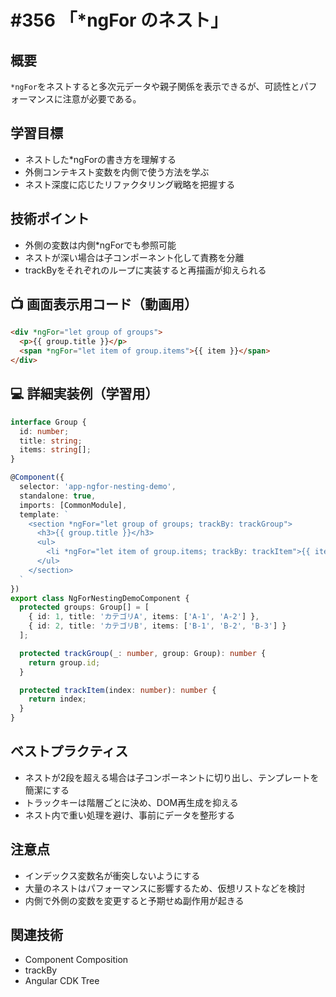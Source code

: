 # #356 「*ngFor のネスト」

## 概要
`*ngFor`をネストすると多次元データや親子関係を表示できるが、可読性とパフォーマンスに注意が必要である。

## 学習目標
- ネストした*ngForの書き方を理解する
- 外側コンテキスト変数を内側で使う方法を学ぶ
- ネスト深度に応じたリファクタリング戦略を把握する

## 技術ポイント
- 外側の変数は内側*ngForでも参照可能
- ネストが深い場合は子コンポーネント化して責務を分離
- trackByをそれぞれのループに実装すると再描画が抑えられる

## 📺 画面表示用コード（動画用）
```html
<div *ngFor="let group of groups">
  <p>{{ group.title }}</p>
  <span *ngFor="let item of group.items">{{ item }}</span>
</div>
```

## 💻 詳細実装例（学習用）
```typescript
interface Group {
  id: number;
  title: string;
  items: string[];
}

@Component({
  selector: 'app-ngfor-nesting-demo',
  standalone: true,
  imports: [CommonModule],
  template: `
    <section *ngFor="let group of groups; trackBy: trackGroup">
      <h3>{{ group.title }}</h3>
      <ul>
        <li *ngFor="let item of group.items; trackBy: trackItem">{{ item }}</li>
      </ul>
    </section>
  `
})
export class NgForNestingDemoComponent {
  protected groups: Group[] = [
    { id: 1, title: 'カテゴリA', items: ['A-1', 'A-2'] },
    { id: 2, title: 'カテゴリB', items: ['B-1', 'B-2', 'B-3'] }
  ];

  protected trackGroup(_: number, group: Group): number {
    return group.id;
  }

  protected trackItem(index: number): number {
    return index;
  }
}
```

## ベストプラクティス
- ネストが2段を超える場合は子コンポーネントに切り出し、テンプレートを簡潔にする
- トラックキーは階層ごとに決め、DOM再生成を抑える
- ネスト内で重い処理を避け、事前にデータを整形する

## 注意点
- インデックス変数名が衝突しないようにする
- 大量のネストはパフォーマンスに影響するため、仮想リストなどを検討
- 内側で外側の変数を変更すると予期せぬ副作用が起きる

## 関連技術
- Component Composition
- trackBy
- Angular CDK Tree
